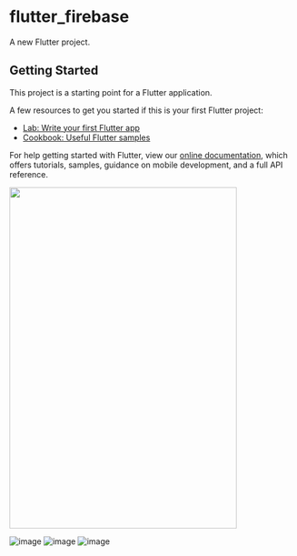 # flutter_firebase

A new Flutter project.

## Getting Started

This project is a starting point for a Flutter application.

A few resources to get you started if this is your first Flutter project:

- [Lab: Write your first Flutter app](https://flutter.dev/docs/get-started/codelab)
- [Cookbook: Useful Flutter samples](https://flutter.dev/docs/cookbook)

For help getting started with Flutter, view our
[online documentation](https://flutter.dev/docs), which offers tutorials,
samples, guidance on mobile development, and a full API reference.

<img src="https://user-images.githubusercontent.com/68896404/145726273-73781809-a5a9-4d7b-add3-6b7edeb8f72c.png" width="400" height="600">

![image](https://user-images.githubusercontent.com/68896404/145726273-73781809-a5a9-4d7b-add3-6b7edeb8f72c.png)
![image](https://user-images.githubusercontent.com/68896404/145726484-0858787b-3a10-48c8-bf03-870d84398b90.png)
![image](https://user-images.githubusercontent.com/68896404/145726490-d018b396-c86d-4a67-89af-5d228d230cb8.png)


